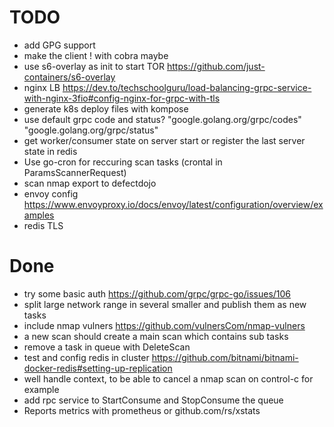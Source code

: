 # TODO

- add GPG support
- make the client ! with cobra maybe
- use s6-overlay as init to start TOR https://github.com/just-containers/s6-overlay
- nginx LB https://dev.to/techschoolguru/load-balancing-grpc-service-with-nginx-3fio#config-nginx-for-grpc-with-tls
- generate k8s deploy files with kompose
- use default grpc code and status?
  "google.golang.org/grpc/codes"
  "google.golang.org/grpc/status"
- get worker/consumer state on server start or register the last server state in redis
- Use go-cron for reccuring scan tasks (crontal in ParamsScannerRequest)
- scan nmap export to defectdojo
- envoy config https://www.envoyproxy.io/docs/envoy/latest/configuration/overview/examples
- redis TLS

# Done

- try some basic auth https://github.com/grpc/grpc-go/issues/106
- split large network range in several smaller and publish them as new tasks
- include nmap vulners https://github.com/vulnersCom/nmap-vulners
- a new scan should create a main scan which contains sub tasks
- remove a task in queue with DeleteScan
- test and config redis in cluster https://github.com/bitnami/bitnami-docker-redis#setting-up-replication
- well handle context, to be able to cancel a nmap scan on control-c for example
- add rpc service to StartConsume and StopConsume the queue
- Reports metrics with prometheus or github.com/rs/xstats
